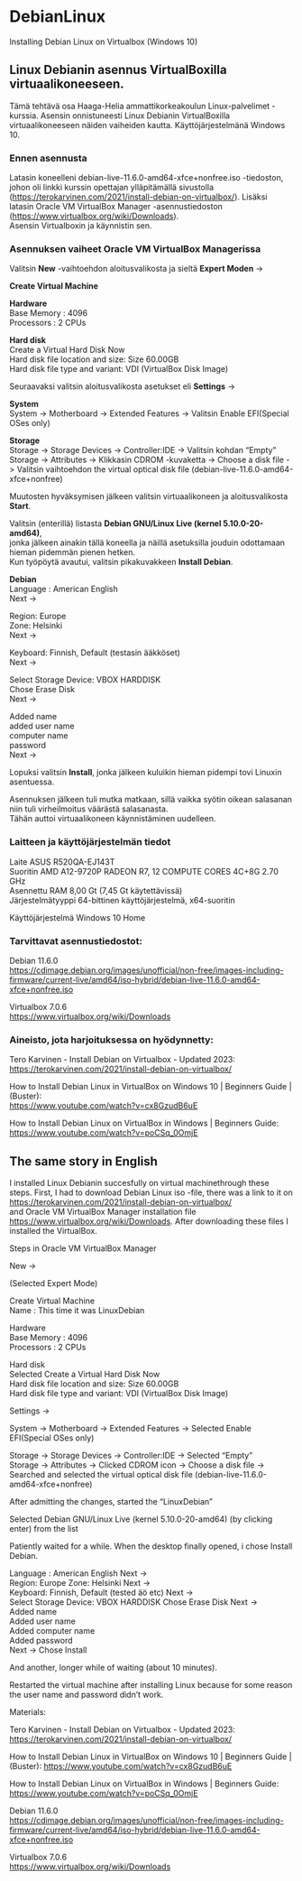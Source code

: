 # DebianLinux
Installing Debian Linux on Virtualbox (Windows 10)


## Linux Debianin asennus VirtualBoxilla virtuaalikoneeseen. 

Tämä tehtävä osa Haaga-Helia ammattikorkeakoulun Linux-palvelimet -kurssia. Asensin onnistuneesti Linux Debianin VirtualBoxilla virtuaalikoneeseen näiden vaiheiden kautta. Käyttöjärjestelmänä Windows 10. 

### Ennen asennusta 
Latasin koneelleni debian-live-11.6.0-amd64-xfce+nonfree.iso -tiedoston, johon oli linkki kurssin opettajan ylläpitämällä sivustolla (https://terokarvinen.com/2021/install-debian-on-virtualbox/). 
Lisäksi latasin Oracle VM VirtualBox Manager -asennustiedoston (https://www.virtualbox.org/wiki/Downloads).  
Asensin Virtualboxin ja käynnistin sen.

### Asennuksen vaiheet Oracle VM VirtualBox Managerissa

Valitsin **New** -vaihtoehdon aloitusvalikosta ja sieltä **Expert Moden**
-> 



**Create Virtual Machine**  

**Hardware**  
Base Memory : 4096  
Processors : 2 CPUs  

**Hard disk**  
Create a Virtual Hard Disk Now  
Hard disk file location and size: Size 60.00GB  
Hard disk file type and variant: VDI (VirtualBox Disk Image)  


Seuraavaksi valitsin aloitusvalikosta asetukset eli **Settings**
->

**System**  
System -> Motherboard -> Extended Features -> Valitsin Enable EFI(Special OSes only)  

**Storage**  
Storage -> Storage Devices -> Controller:IDE -> Valitsin kohdan “Empty”  
Storage -> Attributes -> Klikkasin CDROM -kuvaketta -> Choose a disk file -> Valitsin vaihtoehdon the virtual optical disk file (debian-live-11.6.0-amd64-xfce+nonfree)  

Muutosten hyväksymisen jälkeen valitsin virtuaalikoneen ja aloitusvalikosta **Start**.   

Valitsin (enterillä) listasta **Debian GNU/Linux Live (kernel 5.10.0-20-amd64)**,  
jonka jälkeen ainakin tällä koneella ja näillä asetuksilla jouduin odottamaan hieman pidemmän pienen hetken.  
Kun työpöytä avautui, valitsin pikakuvakkeen **Install Debian**.

**Debian**  
Language : American English  
Next ->  

Region: Europe  
Zone: Helsinki  
Next ->  

Keyboard: Finnish, Default (testasin ääkköset)  
Next ->  

Select Storage Device: VBOX HARDDISK  
Chose Erase Disk  
Next ->  

Added name  
added user name  
computer name  
password   
Next ->  

Lopuksi valitsin **Install**, jonka jälkeen kuluikin hieman pidempi tovi Linuxin asentuessa. 

Asennuksen jälkeen tuli mutka matkaan, sillä vaikka syötin oikean salasanan niin tuli virheilmoitus väärästä salasanasta.  
Tähän auttoi virtuaalikoneen käynnistäminen uudelleen. 

### Laitteen ja käyttöjärjestelmän tiedot

Laite ASUS R520QA-EJ143T  
Suoritin AMD A12-9720P RADEON R7, 12 COMPUTE CORES 4C+8G   2.70 GHz  
Asennettu RAM	8,00 Gt (7,45 Gt käytettävissä)  
Järjestelmätyyppi	64-bittinen käyttöjärjestelmä, x64-suoritin  

Käyttöjärjestelmä	Windows 10 Home  


### Tarvittavat asennustiedostot: 

Debian 11.6.0  
https://cdimage.debian.org/images/unofficial/non-free/images-including-firmware/current-live/amd64/iso-hybrid/debian-live-11.6.0-amd64-xfce+nonfree.iso

Virtualbox 7.0.6  
https://www.virtualbox.org/wiki/Downloads


### Aineisto, jota harjoituksessa on hyödynnetty: 

Tero Karvinen - Install Debian on Virtualbox - Updated 2023:  
https://terokarvinen.com/2021/install-debian-on-virtualbox/

How to Install Debian Linux in VirtualBox on Windows 10 | Beginners Guide | (Buster):    
https://www.youtube.com/watch?v=cx8GzudB6uE

How to Install Debian Linux on VirtualBox in Windows | Beginners Guide:  
https://www.youtube.com/watch?v=poCSq_0OmjE




## The same story in English
I installed Linux Debianin succesfully on virtual machinethrough these steps. 
First, I had to download Debian Linux iso -file, there was a link to it on https://terokarvinen.com/2021/install-debian-on-virtualbox/  
and Oracle VM VirtualBox Manager installation file https://www.virtualbox.org/wiki/Downloads. After downloading these files I installed the VirtualBox. 

Steps in Oracle VM VirtualBox Manager

New ->  

(Selected Expert Mode)  

Create Virtual Machine  
Name : This time it was LinuxDebian  

Hardware  
Base Memory : 4096  
Processors : 2 CPUs  

Hard disk  
Selected Create a Virtual Hard Disk Now  
Hard disk file location and size: Size 60.00GB  
Hard disk file type and variant: VDI (VirtualBox Disk Image)  

Settings ->  

System -> Motherboard -> Extended Features -> Selected Enable EFI(Special OSes only)  

Storage -> Storage Devices -> Controller:IDE -> Selected “Empty”  
Storage -> Attributes -> Clicked CDROM icon -> Choose a disk file -> Searched and selected the virtual optical disk file (debian-live-11.6.0-amd64-xfce+nonfree)  

After admitting the changes, started the “LinuxDebian”  

Selected Debian GNU/Linux Live (kernel 5.10.0-20-amd64) (by clicking enter) from the list  

Patiently waited for a while. When the desktop finally opened, i chose Install Debian.  

Language : American English
Next ->  
Region: Europe
Zone: Helsinki
Next ->  
Keyboard: Finnish, Default (tested äö etc)
Next ->  
Select Storage Device: VBOX HARDDISK
Chose Erase Disk 
Next ->  
Added name   
Added user name   
Added computer name   
Added password  
Next -> 
Chose Install 

And another, longer while of waiting (about 10 minutes).

Restarted the virtual machine after installing Linux because for some reason the user name and password didn’t work. 
  
  

Materials:

Tero Karvinen - Install Debian on Virtualbox - Updated 2023:
https://terokarvinen.com/2021/install-debian-on-virtualbox/

How to Install Debian Linux in VirtualBox on Windows 10 | Beginners Guide | (Buster):
https://www.youtube.com/watch?v=cx8GzudB6uE

How to Install Debian Linux on VirtualBox in Windows | Beginners Guide:
https://www.youtube.com/watch?v=poCSq_0OmjE

Debian 11.6.0  
https://cdimage.debian.org/images/unofficial/non-free/images-including-firmware/current-live/amd64/iso-hybrid/debian-live-11.6.0-amd64-xfce+nonfree.iso

Virtualbox 7.0.6  
https://www.virtualbox.org/wiki/Downloads



